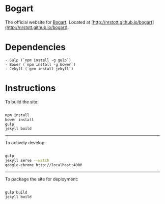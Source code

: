 # Bogart

The official website for [Bogart](https://github.com/nrstott/bogart).  Located at [http://nrstott.github.io/bogart](http://nrstott.github.io/bogart).

# Dependencies

    - Gulp (`npm install -g gulp`)
    - Bower (`npm install -g bower`)
    - Jekyll (`gem install jekyll`)

# Instructions

To build the site:

```bash

npm install
bower install
gulp
jekyll build

```

---

To actively develop:

```bash

gulp
jekyll serve --watch
google-chrome http://localhost:4000

```

---

To package the site for deployment:

```bash

gulp build
jekyll build

```